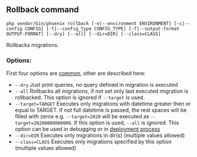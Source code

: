 ## Rollback command
`php vendor/bin/phoenix rollback [-e|--environment ENVIRONMENT] [-c|--config CONFIG] [-t|--config_type CONFIG_TYPE] [-f|--output-format OUTPUT-FORMAT] [--dry] [--all] [--dir=DIR] [--class=CLASS]`

Rollbacks migrations.

### Options:
First four options are [common](commands.md), other are described here:
- `--dry` Just print queries, no query defined in migration is executed
- `--all` Rollbacks all migrations, if not set only last executed migration is rollbacked. This option is ignored if `--target` is used.
- `--target=TARGET` Executes only migrations with datetime greater then or equal to TARGET. If not full datetime is passed, the rest spaces will be filled with zeros e.g. `--target=2020` will be executed as `--target=20200000000000`. If this option is used, `--all` is ignored. This option can be used in debugging or in [deployment process](deploy.md)
- `--dir=DIR` Executes only migrations in dir(s) (multiple values allowed)
- `--class=CLASS` Executes only migrations specified by this option (multiple values allowed)
